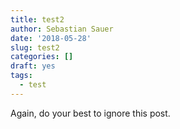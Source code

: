 ```yaml
---
title: test2
author: Sebastian Sauer
date: '2018-05-28'
slug: test2
categories: []
draft: yes
tags:
  - test
---
```


Again, do your best to ignore this post.
